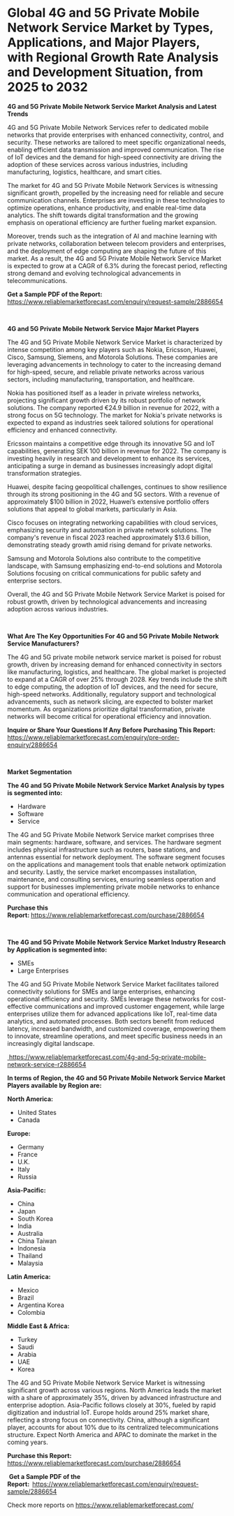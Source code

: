 <p><h1>Global 4G and 5G Private Mobile Network Service Market by Types, Applications, and Major Players, with Regional Growth Rate Analysis and Development Situation, from 2025 to 2032</h1></p><p><strong>4G and 5G Private Mobile Network Service Market Analysis and Latest Trends</strong></p>
<p><p>4G and 5G Private Mobile Network Services refer to dedicated mobile networks that provide enterprises with enhanced connectivity, control, and security. These networks are tailored to meet specific organizational needs, enabling efficient data transmission and improved communication. The rise of IoT devices and the demand for high-speed connectivity are driving the adoption of these services across various industries, including manufacturing, logistics, healthcare, and smart cities.</p><p>The market for 4G and 5G Private Mobile Network Services is witnessing significant growth, propelled by the increasing need for reliable and secure communication channels. Enterprises are investing in these technologies to optimize operations, enhance productivity, and enable real-time data analytics. The shift towards digital transformation and the growing emphasis on operational efficiency are further fueling market expansion.</p><p>Moreover, trends such as the integration of AI and machine learning with private networks, collaboration between telecom providers and enterprises, and the deployment of edge computing are shaping the future of this market. As a result, the 4G and 5G Private Mobile Network Service Market is expected to grow at a CAGR of 6.3% during the forecast period, reflecting strong demand and evolving technological advancements in telecommunications.</p></p>
<p><strong>Get a Sample PDF of the Report:&nbsp;</strong> <a href="https://www.reliablemarketforecast.com/enquiry/request-sample/2886654?utm_campaign=2479&utm_medium=2&utm_source=Github&utm_content=ia&utm_term=13032025&utm_id=4g-and-5g-private-mobile-network-service">https://www.reliablemarketforecast.com/enquiry/request-sample/2886654</a></p>
<p>&nbsp;</p>
<p><strong>4G and 5G Private Mobile Network Service Major Market Players</strong></p>
<p><p>The 4G and 5G Private Mobile Network Service Market is characterized by intense competition among key players such as Nokia, Ericsson, Huawei, Cisco, Samsung, Siemens, and Motorola Solutions. These companies are leveraging advancements in technology to cater to the increasing demand for high-speed, secure, and reliable private networks across various sectors, including manufacturing, transportation, and healthcare.</p><p>Nokia has positioned itself as a leader in private wireless networks, projecting significant growth driven by its robust portfolio of network solutions. The company reported €24.9 billion in revenue for 2022, with a strong focus on 5G technology. The market for Nokia's private networks is expected to expand as industries seek tailored solutions for operational efficiency and enhanced connectivity.</p><p>Ericsson maintains a competitive edge through its innovative 5G and IoT capabilities, generating SEK 100 billion in revenue for 2022. The company is investing heavily in research and development to enhance its services, anticipating a surge in demand as businesses increasingly adopt digital transformation strategies.</p><p>Huawei, despite facing geopolitical challenges, continues to show resilience through its strong positioning in the 4G and 5G sectors. With a revenue of approximately $100 billion in 2022, Huawei’s extensive portfolio offers solutions that appeal to global markets, particularly in Asia.</p><p>Cisco focuses on integrating networking capabilities with cloud services, emphasizing security and automation in private network solutions. The company's revenue in fiscal 2023 reached approximately $13.6 billion, demonstrating steady growth amid rising demand for private networks.</p><p>Samsung and Motorola Solutions also contribute to the competitive landscape, with Samsung emphasizing end-to-end solutions and Motorola Solutions focusing on critical communications for public safety and enterprise sectors.</p><p>Overall, the 4G and 5G Private Mobile Network Service Market is poised for robust growth, driven by technological advancements and increasing adoption across various industries.</p></p>
<p>&nbsp;</p>
<p><strong>What Are The Key Opportunities For 4G and 5G Private Mobile Network Service Manufacturers?</strong></p>
<p><p>The 4G and 5G private mobile network service market is poised for robust growth, driven by increasing demand for enhanced connectivity in sectors like manufacturing, logistics, and healthcare. The global market is projected to expand at a CAGR of over 25% through 2028. Key trends include the shift to edge computing, the adoption of IoT devices, and the need for secure, high-speed networks. Additionally, regulatory support and technological advancements, such as network slicing, are expected to bolster market momentum. As organizations prioritize digital transformation, private networks will become critical for operational efficiency and innovation.</p></p>
<p><strong>Inquire or Share Your Questions If Any Before Purchasing This Report:</strong> <a href="https://www.reliablemarketforecast.com/enquiry/pre-order-enquiry/2886654?utm_campaign=2479&utm_medium=2&utm_source=Github&utm_content=ia&utm_term=13032025&utm_id=4g-and-5g-private-mobile-network-service">https://www.reliablemarketforecast.com/enquiry/pre-order-enquiry/2886654</a></p>
<p>&nbsp;</p>
<p><strong>Market Segmentation</strong></p>
<p><strong>The 4G and 5G Private Mobile Network Service Market Analysis by types is segmented into:</strong></p>
<p><ul><li>Hardware</li><li>Software</li><li>Service</li></ul></p>
<p><p>The 4G and 5G Private Mobile Network Service market comprises three main segments: hardware, software, and services. The hardware segment includes physical infrastructure such as routers, base stations, and antennas essential for network deployment. The software segment focuses on the applications and management tools that enable network optimization and security. Lastly, the service market encompasses installation, maintenance, and consulting services, ensuring seamless operation and support for businesses implementing private mobile networks to enhance communication and operational efficiency.</p></p>
<p><strong>Purchase this Report:&nbsp;</strong><a href="https://www.reliablemarketforecast.com/purchase/2886654?utm_campaign=2479&utm_medium=2&utm_source=Github&utm_content=ia&utm_term=13032025&utm_id=4g-and-5g-private-mobile-network-service">https://www.reliablemarketforecast.com/purchase/2886654</a></p>
<p>&nbsp;</p>
<p><strong>The 4G and 5G Private Mobile Network Service Market Industry Research by Application is segmented into:</strong></p>
<p><ul><li>SMEs</li><li>Large Enterprises</li></ul></p>
<p><p>The 4G and 5G Private Mobile Network Service Market facilitates tailored connectivity solutions for SMEs and large enterprises, enhancing operational efficiency and security. SMEs leverage these networks for cost-effective communications and improved customer engagement, while large enterprises utilize them for advanced applications like IoT, real-time data analytics, and automated processes. Both sectors benefit from reduced latency, increased bandwidth, and customized coverage, empowering them to innovate, streamline operations, and meet specific business needs in an increasingly digital landscape.</p></p>
<p><a href="https://www.reliablemarketforecast.com/4g-and-5g-private-mobile-network-service-r2886654?utm_campaign=2479&utm_medium=2&utm_source=Github&utm_content=ia&utm_term=13032025&utm_id=4g-and-5g-private-mobile-network-service">&nbsp;https://www.reliablemarketforecast.com/4g-and-5g-private-mobile-network-service-r2886654</a></p>
<p><strong>In terms of Region, the 4G and 5G Private Mobile Network Service Market Players available by Region are:</strong></p>
<p>
    <p> <strong> North America: </strong>
        <ul>
            <li>United States</li>
            <li>Canada</li>
        </ul>
        </p> 
    <p> <strong> Europe: </strong>
        <ul>
            <li>Germany</li>
            <li>France</li>
            <li>U.K.</li>
            <li>Italy</li>
            <li>Russia</li>
        </ul>
        </p> 
    <p> <strong> Asia-Pacific: </strong>
        <ul>
            <li>China</li>
            <li>Japan</li>
            <li>South Korea</li>
            <li>India</li>
            <li>Australia</li>
            <li>China Taiwan</li>
            <li>Indonesia</li>
            <li>Thailand</li>
            <li>Malaysia</li>
        </ul>
        </p> 
    <p> <strong> Latin America: </strong>
        <ul>
            <li>Mexico</li>
            <li>Brazil</li>
            <li>Argentina Korea</li>
            <li>Colombia</li>
        </ul>
        </p> 
    <p> <strong> Middle East & Africa: </strong>
        <ul>
            <li>Turkey</li>
            <li>Saudi</li>
            <li>Arabia</li>
            <li>UAE</li>
            <li>Korea</li>
        </ul>
    </p>
    </p>
<p><p>The 4G and 5G Private Mobile Network Service Market is witnessing significant growth across various regions. North America leads the market with a share of approximately 35%, driven by advanced infrastructure and enterprise adoption. Asia-Pacific follows closely at 30%, fueled by rapid digitization and industrial IoT. Europe holds around 25% market share, reflecting a strong focus on connectivity. China, although a significant player, accounts for about 10% due to its centralized telecommunications structure. Expect North America and APAC to dominate the market in the coming years.</p></p>
<p><strong>Purchase this Report: </strong><a href="https://www.reliablemarketforecast.com/purchase/2886654?utm_campaign=2479&utm_medium=2&utm_source=Github&utm_content=ia&utm_term=13032025&utm_id=4g-and-5g-private-mobile-network-service">https://www.reliablemarketforecast.com/purchase/2886654</a></p>
<p>&nbsp;<strong>Get a Sample PDF of the Report:&nbsp;&nbsp;</strong><a href="https://www.reliablemarketforecast.com/enquiry/request-sample/2886654?utm_campaign=2479&utm_medium=2&utm_source=Github&utm_content=ia&utm_term=13032025&utm_id=4g-and-5g-private-mobile-network-service">https://www.reliablemarketforecast.com/enquiry/request-sample/2886654</a></p>
<p><strong></strong></p>
<p>Check more reports on <a href="https://www.reliablemarketforecast.com/?utm_campaign=2479&utm_medium=2&utm_source=Github&utm_content=ia&utm_term=13032025&utm_id=4g-and-5g-private-mobile-network-service">https://www.reliablemarketforecast.com/</a></p>